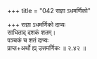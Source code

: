 +++
title = "042 राज्ञा ऽधमर्णिको"

+++
राज्ञा ऽधमर्णिको दाप्यः  
साधिताद् दशकं शतम्।  
पञ्चकं च शतं दाप्यः  
प्राप्त+अर्थो ह्य् उत्तमर्णिकः  ॥ २.४२ ॥